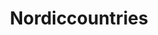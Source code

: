 ---
title: Nordiccountries
crosslinks:
- modnews
- mexico
- Norway
- houston
- iwantout
- AskHistorians
- WatchRedditDie
- AskEurope
- europe
- news
- pinsamt
- Faroese
- finlandConspiracy
- exmuslim
- sweden
- foreskin_restoration
- uncensorednews
- videos
---